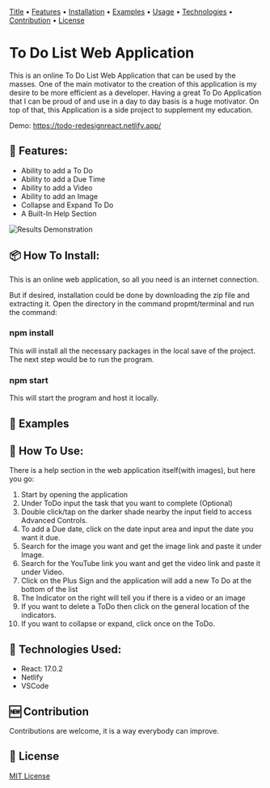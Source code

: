 [Title](https://github.com/SamuelLiew/ToDo-RedesignReact#to-do-list-web-applicationn) • [Features](https://github.com/SamuelLiew/ToDo-RedesignReact#features) • [Installation](https://github.com/SamuelLiew/ToDo-RedesignReact#how-to-install) • [Examples](https://github.com/SamuelLiew/ToDo-RedesignReact#examples) • [Usage](https://github.com/SamuelLiew/ToDo-RedesignReact#how-to-use) • [Technologies](https://github.com/SamuelLiew/ToDo-RedesignReact#technologies-used) • [Contribution](https://github.com/SamuelLiew/ToDo-RedesignReact#contribution) • [License](https://github.com/SamuelLiew/ToDo-RedesignReact#license)
# To Do List Web Application

This is an online To Do List Web Application that can be used by the masses. One of the main motivator to the creation of this application is my desire to be more efficient as a developer. Having a great To Do Application that I can be proud of and use in a day to day basis is a huge motivator. On top of that, this Application is a side project to supplement my education. 

Demo: https://todo-redesignreact.netlify.app/

## 🎁 Features:

* Ability to add a To Do
* Ability to add a Due Time
* Ability to add a Video
* Ability to add an Image
* Collapse and Expand To Do
* A Built-In Help Section

![Results Demonstration](https://i.ibb.co/nDLn31m/Results-Demonstration.png)


## 📦 How To Install: 

This is an online web application, so all you need is an internet connection. 


But if desired, installation could be done by downloading the zip file and extracting it.
Open the directory in the command propmt/terminal and run the command:

### npm install 
This will install all the necessary packages in the local save of the project. The next step would be to run the program. 

### npm start
This will start the program and host it locally. 

## 🏫 Examples

## 🚀 How To Use:

There is a help section in the web application itself(with images), but here you go: 

1. Start by opening the application
2. Under ToDo input the task that you want to complete
(Optional)
3. Double click/tap on the darker shade nearby the input field to access Advanced Controls.
4. To add a Due date, click on the date input area and input the date you want it due.
5. Search for the image you want and get the image link and paste it under Image.
6. Search for the YouTube link you want and get the video link and paste it under Video.
7. Click on the Plus Sign and the application will add a new To Do at the bottom of the list
8. The Indicator on the right will tell you if there is a video or an image
9. If you want to delete a ToDo then click on the general location of the indicators. 
10. If you want to collapse or expand, click once on the ToDo.

## 📱 Technologies Used: 

* React: 17.0.2
* Netlify
* VSCode

## 🆕 Contribution
Contributions are welcome, it is a way everybody can improve.

## 📄 License
[MIT License](https://choosealicense.com/licenses/mit/)
